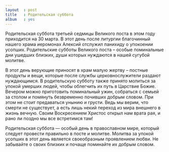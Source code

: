 ```yaml
---
layout  : post
title   : Родительская суббота
album   : yes
---
```

Родительская суббота третьей седмицы Великого поста в этом году приходится на 30 марта. В этот день после литургии благочинный нашего храма иеромонах Алексий отслужил панихиду о упокоении усопших. Родительские субботы Великого поста – особые поминальные дни ушедших близких, души которых нуждаются в нашей сугубой молитве.

В этот день верующие приносят в храм малую жертву – постные продукты и вещи, которые после службы церковнослужители раздают нуждающимся.
В родительскую субботу также принято молиться за упокой умерших людей, чтобы облегчить их путь в Царствие Божие. Вечером можно приготовить поминальный ужин, собраться с семьей за столом и помянуть безвременно почивших добрым словом. При этом не стоит предаваться унынию и грусти. Ведь мы верим, что смерти не существует, а есть лишь некий переход из мира внешнего в жизнь вечную. Своим Воскресением Христос открыл нам врата рая, и рано ли поздно мы все встретимся там!

Родительская суббота — особый день в православном мире, который следует провести правильно в посте и молитве. Молитва за упокой усопших в этот день является своеобразным проявлением любви. Не забывайте о своих близких и почаще поминайте их добрым словом.
